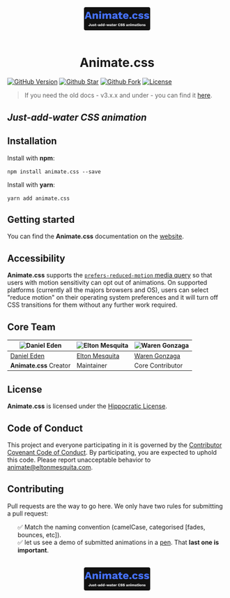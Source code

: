 <a href="https://animate.style/">
<img 
    style="display: block; 
           margin-left: auto;
           margin-right: auto;
           width: 30%;
           border-radius: 4px;"
    src="./logo.png" 
    alt="Animate.css">
</img>
</a>
<br/>
<div style="text-align: center;">
     <h1>Animate.css</h1>
</div>

[![GitHub Version](https://img.shields.io/github/release/animate-css/animate.css.svg?style=for-the-badge)](https://github.com/animate-css/animate.css/releases) [![Github Star](https://img.shields.io/github/stars/animate-css/animate.css.svg?style=for-the-badge)](https://github.com/animate-css/animate.css/stargazers) [![Github Fork](https://img.shields.io/github/forks/animate-css/animate.css.svg?style=for-the-badge)](https://github.com/animate-css/animate.css/network/members) [![License](https://img.shields.io/badge/license-hippocratic%20license-orange.svg?longCache=true&style=for-the-badge)](https://github.com/animate-css/animate.css/blob/main/LICENSE)

> If you need the old docs - v3.x.x and under - you can find it [here](https://github.com/animate-css/animate.css/tree/a8d92e585b1b302f7749809c3308d5e381f9cb17).

## _Just-add-water CSS animation_

## Installation

Install with **npm**:

```shell
npm install animate.css --save
```

Install with **yarn**:

```shell
yarn add animate.css
```

## Getting started

You can find the **Animate.css** documentation on the [website](https://animate.style/).

## Accessibility

**Animate.css** supports the [`prefers-reduced-motion` media query](https://webkit.org/blog/7551/responsive-design-for-motion/) so that users with motion sensitivity can opt out of animations. On supported platforms (currently all the majors browsers and OS), users can select "reduce motion" on their operating system preferences and it will turn off CSS transitions for them without any further work required.

## Core Team

| ![Daniel Eden](https://avatars2.githubusercontent.com/u/439365?s=460&u=512b4cc5324938ae40bbb8f3b7769d335953cd3a&v=4) | ![Elton Mesquita](https://avatars2.githubusercontent.com/u/5007208?s=460&u=418401ee605824272e5dcb955fd64ea24546a857&v=4) | ![Waren Gonzaga](https://avatars1.githubusercontent.com/u/15052701?s=460&u=9e58364978379536d3f26c4ce5cae1a2a449a0e4&v=4) |
| --- | --- | --- |
| [Daniel Eden](https://github.com/daneden) | [Elton Mesquita](https://github.com/eltonmesquita) | [Waren Gonzaga](https://github.com/WarenGonzaga) |
| **Animate.css** Creator | Maintainer | Core Contributor |

## License

**Animate.css** is licensed under the [Hippocratic License](http://firstdonoharm.dev).

## Code of Conduct

This project and everyone participating in it is governed by the [Contributor Covenant Code of Conduct](CODE_OF_CONDUCT.md). By participating, you are expected to uphold this code. Please report unacceptable behavior to [animate@eltonmesquita.com](mailto:animate@eltonmesquita.com).

## Contributing

Pull requests are the way to go here. We only have two rules for submitting a pull request:  
<ul>
<li style="list-style-type: none;">✅ Match the naming convention (camelCase, categorised [fades, bounces, etc]).</li>
<li style="list-style-type: none;">✅ let us see a demo of submitted animations in a <a href="https://codepen.io">pen</a>. That <b>last one is important</b>.</li>
</ul>
<br/>
<a href="https://animate.style/">
<img 
    style="display: block; 
           margin-left: auto;
           margin-right: auto;
           width: 30%;
           border-radius: 4px;"
    src="./logo.png" 
    alt="Animate.css">
</img>
</a>
<br/>